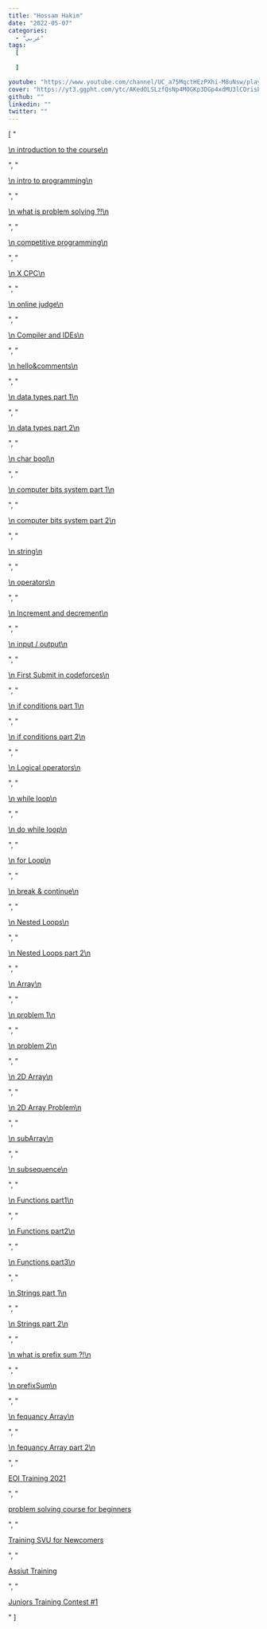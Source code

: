 ```yaml
---
title: "Hossam Hakim"
date: "2022-05-07"
categories:
  - "عربي"
tags:
  [
    
  ]

youtube: "https://www.youtube.com/channel/UC_a75MqctHEzPXhi-M8uNsw/playlists"
cover: "https://yt3.ggpht.com/ytc/AKedOLSLzfQsNp4MOGKp3DGp4xdMU3lCOrisbmOKSUncPg=s88-c-k-c0x00ffffff-no-rj"
github: ""
linkedin: ""
twitter: ""
---
```

[
    "<p><a href='https://www.youtube.com/watch?v=MKXDKOf2yto&list=PLj1uh4JbO1ozf-_d6UDmZ9AYflv2vtKtg&index=1'>\n          introduction to the course\n        </a></p>",
    "<p><a href='https://www.youtube.com/watch?v=2ak8Kca69BE&list=PLj1uh4JbO1ozf-_d6UDmZ9AYflv2vtKtg&index=2'>\n          intro to programming\n        </a></p>",
    "<p><a href='https://www.youtube.com/watch?v=bIvvEgDg0GM&list=PLj1uh4JbO1ozf-_d6UDmZ9AYflv2vtKtg&index=3'>\n          what is problem solving ?!\n        </a></p>",
    "<p><a href='https://www.youtube.com/watch?v=S0TO8AvfQ70&list=PLj1uh4JbO1ozf-_d6UDmZ9AYflv2vtKtg&index=4'>\n          competitive programming\n        </a></p>",
    "<p><a href='https://www.youtube.com/watch?v=hThR-pE0BJ4&list=PLj1uh4JbO1ozf-_d6UDmZ9AYflv2vtKtg&index=5'>\n          X CPC\n        </a></p>",
    "<p><a href='https://www.youtube.com/watch?v=TwDd86LVbzs&list=PLj1uh4JbO1ozf-_d6UDmZ9AYflv2vtKtg&index=6'>\n          online judge\n        </a></p>",
    "<p><a href='https://www.youtube.com/watch?v=USt9NVsZryc&list=PLj1uh4JbO1ozf-_d6UDmZ9AYflv2vtKtg&index=7'>\n          Compiler and IDEs\n        </a></p>",
    "<p><a href='https://www.youtube.com/watch?v=vN3wEox3UH4&list=PLj1uh4JbO1ozf-_d6UDmZ9AYflv2vtKtg&index=8'>\n          hello&comments\n        </a></p>",
    "<p><a href='https://www.youtube.com/watch?v=mo6zUZZShTA&list=PLj1uh4JbO1ozf-_d6UDmZ9AYflv2vtKtg&index=9'>\n          data types part 1\n        </a></p>",
    "<p><a href='https://www.youtube.com/watch?v=aak1z7syTsQ&list=PLj1uh4JbO1ozf-_d6UDmZ9AYflv2vtKtg&index=10'>\n          data types part 2\n        </a></p>",
    "<p><a href='https://www.youtube.com/watch?v=QGqZlbdWSv8&list=PLj1uh4JbO1ozf-_d6UDmZ9AYflv2vtKtg&index=11'>\n          char bool\n        </a></p>",
    "<p><a href='https://www.youtube.com/watch?v=TMi2UhJ37vM&list=PLj1uh4JbO1ozf-_d6UDmZ9AYflv2vtKtg&index=12'>\n          computer bits system part 1\n        </a></p>",
    "<p><a href='https://www.youtube.com/watch?v=wK3W6JiQh0I&list=PLj1uh4JbO1ozf-_d6UDmZ9AYflv2vtKtg&index=13'>\n          computer bits system part 2\n        </a></p>",
    "<p><a href='https://www.youtube.com/watch?v=vd_mbf-JVeo&list=PLj1uh4JbO1ozf-_d6UDmZ9AYflv2vtKtg&index=14'>\n          string\n        </a></p>",
    "<p><a href='https://www.youtube.com/watch?v=m84cz1kwJaA&list=PLj1uh4JbO1ozf-_d6UDmZ9AYflv2vtKtg&index=15'>\n          operators\n        </a></p>",
    "<p><a href='https://www.youtube.com/watch?v=S37s4hbeIS4&list=PLj1uh4JbO1ozf-_d6UDmZ9AYflv2vtKtg&index=16'>\n          Increment and decrement\n        </a></p>",
    "<p><a href='https://www.youtube.com/watch?v=93uTUtknYkE&list=PLj1uh4JbO1ozf-_d6UDmZ9AYflv2vtKtg&index=17'>\n          input / output\n        </a></p>",
    "<p><a href='https://www.youtube.com/watch?v=jmNqCyHKAKg&list=PLj1uh4JbO1ozf-_d6UDmZ9AYflv2vtKtg&index=18'>\n          First Submit in codeforces\n        </a></p>",
    "<p><a href='https://www.youtube.com/watch?v=7RdjR3PyrGk&list=PLj1uh4JbO1ozf-_d6UDmZ9AYflv2vtKtg&index=19'>\n          if conditions part 1\n        </a></p>",
    "<p><a href='https://www.youtube.com/watch?v=OKDtXbT7Jcs&list=PLj1uh4JbO1ozf-_d6UDmZ9AYflv2vtKtg&index=20'>\n          if conditions part 2\n        </a></p>",
    "<p><a href='https://www.youtube.com/watch?v=2pA6e25BJpQ&list=PLj1uh4JbO1ozf-_d6UDmZ9AYflv2vtKtg&index=21'>\n          Logical operators\n        </a></p>",
    "<p><a href='https://www.youtube.com/watch?v=y3QFmHlbE1o&list=PLj1uh4JbO1ozf-_d6UDmZ9AYflv2vtKtg&index=22'>\n          while loop\n        </a></p>",
    "<p><a href='https://www.youtube.com/watch?v=tB2d-WugEoo&list=PLj1uh4JbO1ozf-_d6UDmZ9AYflv2vtKtg&index=23'>\n          do while loop\n        </a></p>",
    "<p><a href='https://www.youtube.com/watch?v=khDkdS2urt4&list=PLj1uh4JbO1ozf-_d6UDmZ9AYflv2vtKtg&index=24'>\n          for Loop\n        </a></p>",
    "<p><a href='https://www.youtube.com/watch?v=I-dSE-n7Gz4&list=PLj1uh4JbO1ozf-_d6UDmZ9AYflv2vtKtg&index=25'>\n          break & continue\n        </a></p>",
    "<p><a href='https://www.youtube.com/watch?v=L8HucfJ5gP4&list=PLj1uh4JbO1ozf-_d6UDmZ9AYflv2vtKtg&index=26'>\n          Nested Loops\n        </a></p>",
    "<p><a href='https://www.youtube.com/watch?v=tcJIcbW0DKQ&list=PLj1uh4JbO1ozf-_d6UDmZ9AYflv2vtKtg&index=27'>\n          Nested Loops part 2\n        </a></p>",
    "<p><a href='https://www.youtube.com/watch?v=9oBUG9pEVC0&list=PLj1uh4JbO1ozf-_d6UDmZ9AYflv2vtKtg&index=28'>\n          Array\n        </a></p>",
    "<p><a href='https://www.youtube.com/watch?v=mXaw-1S4_58&list=PLj1uh4JbO1ozf-_d6UDmZ9AYflv2vtKtg&index=29'>\n          problem 1\n        </a></p>",
    "<p><a href='https://www.youtube.com/watch?v=pAEf0TQciZU&list=PLj1uh4JbO1ozf-_d6UDmZ9AYflv2vtKtg&index=30'>\n          problem 2\n        </a></p>",
    "<p><a href='https://www.youtube.com/watch?v=_W7_6bRUQAc&list=PLj1uh4JbO1ozf-_d6UDmZ9AYflv2vtKtg&index=31'>\n          2D Array\n        </a></p>",
    "<p><a href='https://www.youtube.com/watch?v=1ZiC0L3JquA&list=PLj1uh4JbO1ozf-_d6UDmZ9AYflv2vtKtg&index=32'>\n          2D Array Problem\n        </a></p>",
    "<p><a href='https://www.youtube.com/watch?v=KrDurHrWL9g&list=PLj1uh4JbO1ozf-_d6UDmZ9AYflv2vtKtg&index=33'>\n          subArray\n        </a></p>",
    "<p><a href='https://www.youtube.com/watch?v=BOw2ojNKotk&list=PLj1uh4JbO1ozf-_d6UDmZ9AYflv2vtKtg&index=34'>\n          subsequence\n        </a></p>",
    "<p><a href='https://www.youtube.com/watch?v=Sg6-7SxM_n0&list=PLj1uh4JbO1ozf-_d6UDmZ9AYflv2vtKtg&index=35'>\n          Functions part1\n        </a></p>",
    "<p><a href='https://www.youtube.com/watch?v=yXgNZwGEd0Y&list=PLj1uh4JbO1ozf-_d6UDmZ9AYflv2vtKtg&index=36'>\n          Functions part2\n        </a></p>",
    "<p><a href='https://www.youtube.com/watch?v=f92qoEjVtY4&list=PLj1uh4JbO1ozf-_d6UDmZ9AYflv2vtKtg&index=37'>\n          Functions part3\n        </a></p>",
    "<p><a href='https://www.youtube.com/watch?v=eX0kRjpGkKo&list=PLj1uh4JbO1ozf-_d6UDmZ9AYflv2vtKtg&index=38'>\n          Strings part 1\n        </a></p>",
    "<p><a href='https://www.youtube.com/watch?v=Atbu8g2F0iI&list=PLj1uh4JbO1ozf-_d6UDmZ9AYflv2vtKtg&index=39'>\n          Strings part 2\n        </a></p>",
    "<p><a href='https://www.youtube.com/watch?v=uFFBJwIiAdw&list=PLj1uh4JbO1ozf-_d6UDmZ9AYflv2vtKtg&index=40'>\n          what is prefix sum ?!\n        </a></p>",
    "<p><a href='https://www.youtube.com/watch?v=MAOWghTZWMw&list=PLj1uh4JbO1ozf-_d6UDmZ9AYflv2vtKtg&index=41'>\n          prefixSum\n        </a></p>",
    "<p><a href='https://www.youtube.com/watch?v=DMv3RTAa8Uk&list=PLj1uh4JbO1ozf-_d6UDmZ9AYflv2vtKtg&index=42'>\n          fequancy Array\n        </a></p>",
    "<p><a href='https://www.youtube.com/watch?v=w_ny-WgiJO8&list=PLj1uh4JbO1ozf-_d6UDmZ9AYflv2vtKtg&index=43'>\n          fequancy Array part 2\n        </a></p>",
    "<p><a href='https://www.youtube.com/watch?v=o56M7pz-heA&list=PLj1uh4JbO1owSRUkN0rQDLcK_BzMsfc4W'>EOI Training 2021</a></p>",
    "<p><a href='https://www.youtube.com/watch?v=MKXDKOf2yto&list=PLj1uh4JbO1ozf-_d6UDmZ9AYflv2vtKtg'>problem solving course for beginners</a></p>",
    "<p><a href='https://www.youtube.com/watch?v=ww5f1U-7pnI&list=PLj1uh4JbO1ozayg013jEqqLovM7dfuF0y'>Training SVU for Newcomers</a></p>",
    "<p><a href='https://www.youtube.com/watch?v=W-avulRVH-4&list=PLj1uh4JbO1ow2RsObCH_BAsQnDypBG242'>Assiut Training</a></p>",
    "<p><a href='https://www.youtube.com/watch?v=vWpp8rPeSTE&list=PLj1uh4JbO1oxbzi1aMOTayTdCRZpRt4U7'>Juniors Training Contest #1</a></p>"
]
